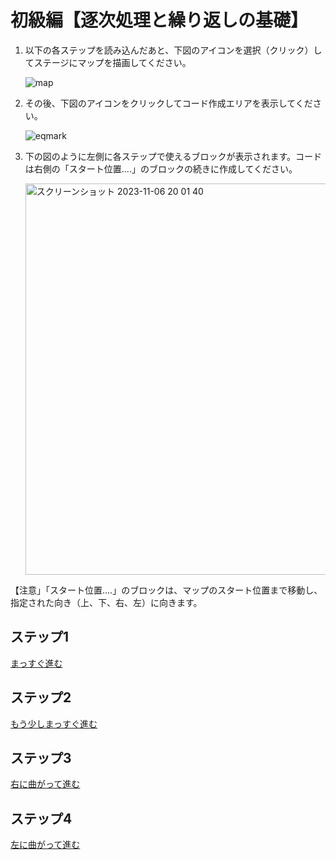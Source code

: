 # 初級編【逐次処理と繰り返しの基礎】

1. 以下の各ステップを読み込んだあと、下図のアイコンを選択（クリック）してステージにマップを描画してください。

   ![map](https://github.com/oomori-kun/toiodo_maz/assets/17058514/0cb74e6e-7e8e-49f2-bad7-1bf90b0a0b80)

1. その後、下図のアイコンをクリックしてコード作成エリアを表示してください。

   ![eqmark](https://github.com/oomori-kun/toiodo_maz/assets/17058514/1c0fc6de-b729-4d49-8b4c-67b9a739f4b3)

1. 下の図のように左側に各ステップで使えるブロックが表示されます。コードは右側の「スタート位置....」のブロックの続きに作成してください。

   <img width="626" alt="スクリーンショット 2023-11-06 20 01 40" src="https://github.com/oomori-kun/toiodo_maz/assets/17058514/db383da4-6a52-4967-8917-90653158678c">



【注意」「スタート位置....」のブロックは、マップのスタート位置まで移動し、指定された向き（上、下、右、左）に向きます。



## ステップ1
[まっすぐ進む](https://toio.github.io/toio-visual-programming/beta/?project=https://github.com/oomori-kun/toiodo_maz/blob/main/tutorial/toiodo_maz_t1.sb3)

## ステップ2
[もう少しまっすぐ進む](https://toio.github.io/toio-visual-programming/beta/?project=https://github.com/oomori-kun/toiodo_maz/blob/main/tutorial/toiodo_maz_t2.sb3)

## ステップ3
[右に曲がって進む](https://toio.github.io/toio-visual-programming/beta/?project=https://github.com/oomori-kun/toiodo_maz/blob/main/tutorial/toiodo_maz_t3.sb3)

## ステップ4
[左に曲がって進む](https://toio.github.io/toio-visual-programming/beta/?project=https://github.com/oomori-kun/toiodo_maz/blob/main/tutorial/toiodo_maz_t4.sb3)

